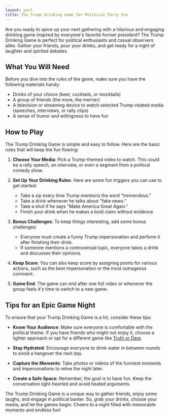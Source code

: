 ```yaml
---
layout: post
title: The Trump Drinking Game for Political Party Fun
---
```



Are you ready to spice up your next gathering with a hilarious and engaging drinking game inspired by everyone's favorite former president? The Trump Drinking Game is perfect for political enthusiasts and casual observers alike. Gather your friends, pour your drinks, and get ready for a night of laughter and spirited debates. 

## What You Will Need

Before you dive into the rules of the game, make sure you have the following materials handy:

- Drinks of your choice (beer, cocktails, or mocktails)
- A group of friends (the more, the merrier)
- A television or streaming device to watch selected Trump-related media (speeches, interviews, or rally clips)
- A sense of humor and willingness to have fun

## How to Play

The Trump Drinking Game is simple and easy to follow. Here are the basic rules that will keep the fun flowing:

1. **Choose Your Media**: Pick a Trump-themed video to watch. This could be a rally speech, an interview, or even a segment from a political comedy show. 

2. **Set Up Your Drinking Rules**: Here are some fun triggers you can use to get started:
   - Take a sip every time Trump mentions the word "tremendous."
   - Take a drink whenever he talks about "fake news."
   - Take a shot if he says "Make America Great Again."
   - Finish your drink when he makes a bold claim without evidence.

3. **Bonus Challenges**: To keep things interesting, add some bonus challenges:
   - Everyone must create a funny Trump impersonation and perform it after finishing their drink.
   - If someone mentions a controversial topic, everyone takes a drink and discusses their opinions.

4. **Keep Score**: You can also keep score by assigning points for various actions, such as the best impersonation or the most outrageous comment.

5. **Game End**: The game can end after one full video or whenever the group feels it's time to switch to a new game. 

## Tips for an Epic Game Night

To ensure that your Trump Drinking Game is a hit, consider these tips:

- **Know Your Audience**: Make sure everyone is comfortable with the political theme. If you have friends who might not enjoy it, choose a lighter approach or opt for a different game like [Truth or Dare](https://drinkingdojo.com/games/truth-or-dare).

- **Stay Hydrated**: Encourage everyone to drink water in between rounds to avoid a hangover the next day.

- **Capture the Moments**: Take photos or videos of the funniest moments and impersonations to relive the night later.

- **Create a Safe Space**: Remember, the goal is to have fun. Keep the conversation light-hearted and avoid heated arguments.

The Trump Drinking Game is a unique way to gather friends, enjoy some laughs, and engage in political banter. So, grab your drinks, choose your media, and let the games begin. Cheers to a night filled with memorable moments and endless fun!